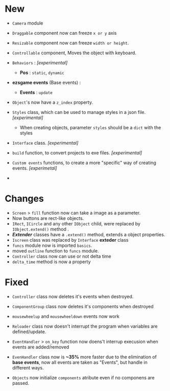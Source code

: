 # New 
- `Camera` module 
- `Draggable` component now can freeze `x or y` axis
- `Resizable` component now can freeze `width or height`.
- `Controllable` component, Moves the object with keyboard.

- `Behaviors` : *[experimental]*
    - **Pos** : `static`, `dynamic`

-  **ezsgame events** (Base events)  :
    - **Events** : `update`

- `Object`'s now have a `z_index` property.
- `Styles` class, which can be used to manage styles in a json file. *[experimental]*
    - When creating objects, parameter `styles` should be a `dict` with the styles

- `Interface` class. *[experimental]*
- `build` function, to convert projects to exe files. *[experimental]*
- `Custom events` functions, to create a more "specific" way of creating events. *[experimetal]*
- 
# Changes
- `Screen` > `fill` function now can take a  image as a parameter.
- Now buttons are rect-like objects.
- `IRect`, `ICircle` and any other `IObject` child, were replaced by `IObject.extend()` method .
- ***Extender*** classes have a `.extend()` method, extends a object properties.
- `Iscreen` class was replaced by `Interface` ****exteder**** class
- `funcs` module now is imported `basics`.
- moved `outline` function to `funcs` module.
- `Controller` class now can use or not delta time
- `delta_time` method is now a property

# Fixed
- `Controller` class now deletes it's events when destroyed.
- `ComponentGroup` class now deletes it's components when  destroyed
- `mousewheelup` and `mousewheeldown` events now work 

- `Reloader` class now doesn't interrupt the program when variables are defined/update.
 - `EventHandler` > `on_key` function now doens't interrup execusion when events are added/removed
- `EvenHandler` class now is **~35%** more faster due to the elimination of **base events**,  now all events are taken as "Events", but handle in different ways.
- `Objects` now initialize `components` atribute even if no componens are passed.